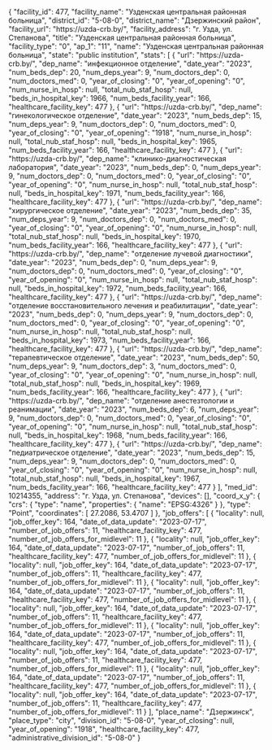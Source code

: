 {
    "facility_id": 477,
    "facility_name": "Узденская центральная районная больница",
    "district_id": "5-08-0",
    "district_name": "Дзержинский район",
    "facility_url": "https:\/\/uzda-crb.by\/",
    "facility_address": "г. Узда, ул. Степанова",
    "title": "Узденская центральная районная больница",
    "facility_type": "0",
    "ap_1": "11",
    "name": "Узденская центральная районная больница",
    "state": "public institution",
    "stats": [
        {
            "url": "https:\/\/uzda-crb.by\/",
            "dep_name": "инфекционное отделение",
            "date_year": "2023",
            "num_beds_dep": 20,
            "num_deps_year": 9,
            "num_doctors_dep": 0,
            "num_doctors_med": 0,
            "year_of_closing": "0",
            "year_of_opening": "0",
            "num_nurse_in_hosp": null,
            "total_nub_staf_hosp": null,
            "beds_in_hospital_key": 1966,
            "num_beds_facility_year": 166,
            "healthcare_facility_key": 477
        },
        {
            "url": "https:\/\/uzda-crb.by\/",
            "dep_name": "гинекологическое отделение",
            "date_year": "2023",
            "num_beds_dep": 15,
            "num_deps_year": 9,
            "num_doctors_dep": 0,
            "num_doctors_med": 0,
            "year_of_closing": "0",
            "year_of_opening": "1918",
            "num_nurse_in_hosp": null,
            "total_nub_staf_hosp": null,
            "beds_in_hospital_key": 1965,
            "num_beds_facility_year": 166,
            "healthcare_facility_key": 477
        },
        {
            "url": "https:\/\/uzda-crb.by\/",
            "dep_name": "клинико-диагностическая лаборатория",
            "date_year": "2023",
            "num_beds_dep": 0,
            "num_deps_year": 9,
            "num_doctors_dep": 0,
            "num_doctors_med": 0,
            "year_of_closing": "0",
            "year_of_opening": "0",
            "num_nurse_in_hosp": null,
            "total_nub_staf_hosp": null,
            "beds_in_hospital_key": 1971,
            "num_beds_facility_year": 166,
            "healthcare_facility_key": 477
        },
        {
            "url": "https:\/\/uzda-crb.by\/",
            "dep_name": "хирургическое отделение",
            "date_year": "2023",
            "num_beds_dep": 35,
            "num_deps_year": 9,
            "num_doctors_dep": 0,
            "num_doctors_med": 0,
            "year_of_closing": "0",
            "year_of_opening": "0",
            "num_nurse_in_hosp": null,
            "total_nub_staf_hosp": null,
            "beds_in_hospital_key": 1970,
            "num_beds_facility_year": 166,
            "healthcare_facility_key": 477
        },
        {
            "url": "https:\/\/uzda-crb.by\/",
            "dep_name": "отделение лучевой диагностики",
            "date_year": "2023",
            "num_beds_dep": 0,
            "num_deps_year": 9,
            "num_doctors_dep": 0,
            "num_doctors_med": 0,
            "year_of_closing": "0",
            "year_of_opening": "0",
            "num_nurse_in_hosp": null,
            "total_nub_staf_hosp": null,
            "beds_in_hospital_key": 1972,
            "num_beds_facility_year": 166,
            "healthcare_facility_key": 477
        },
        {
            "url": "https:\/\/uzda-crb.by\/",
            "dep_name": "отделение восстановительного лечения и реабилитации",
            "date_year": "2023",
            "num_beds_dep": 0,
            "num_deps_year": 9,
            "num_doctors_dep": 0,
            "num_doctors_med": 0,
            "year_of_closing": "0",
            "year_of_opening": "0",
            "num_nurse_in_hosp": null,
            "total_nub_staf_hosp": null,
            "beds_in_hospital_key": 1973,
            "num_beds_facility_year": 166,
            "healthcare_facility_key": 477
        },
        {
            "url": "https:\/\/uzda-crb.by\/",
            "dep_name": "терапевтическое отделение",
            "date_year": "2023",
            "num_beds_dep": 50,
            "num_deps_year": 9,
            "num_doctors_dep": 3,
            "num_doctors_med": 0,
            "year_of_closing": "0",
            "year_of_opening": "0",
            "num_nurse_in_hosp": null,
            "total_nub_staf_hosp": null,
            "beds_in_hospital_key": 1969,
            "num_beds_facility_year": 166,
            "healthcare_facility_key": 477
        },
        {
            "url": "https:\/\/uzda-crb.by\/",
            "dep_name": "отделение анестезтологии и реанимации",
            "date_year": "2023",
            "num_beds_dep": 6,
            "num_deps_year": 9,
            "num_doctors_dep": 0,
            "num_doctors_med": 0,
            "year_of_closing": "0",
            "year_of_opening": "0",
            "num_nurse_in_hosp": null,
            "total_nub_staf_hosp": null,
            "beds_in_hospital_key": 1968,
            "num_beds_facility_year": 166,
            "healthcare_facility_key": 477
        },
        {
            "url": "https:\/\/uzda-crb.by\/",
            "dep_name": "педиатрическое отделение",
            "date_year": "2023",
            "num_beds_dep": 15,
            "num_deps_year": 9,
            "num_doctors_dep": 0,
            "num_doctors_med": 0,
            "year_of_closing": "0",
            "year_of_opening": "0",
            "num_nurse_in_hosp": null,
            "total_nub_staf_hosp": null,
            "beds_in_hospital_key": 1967,
            "num_beds_facility_year": 166,
            "healthcare_facility_key": 477
        }
    ],
    "med_id": 10214355,
    "address": "г. Узда, ул. Степанова",
    "devices": [],
    "coord_x_y": {
        "crs": {
            "type": "name",
            "properties": {
                "name": "EPSG:4326"
            }
        },
        "type": "Point",
        "coordinates": [
            27.2086,
            53.4707
        ]
    },
    "job_offers": [
        {
            "locality": null,
            "job_offer_key": 164,
            "date_of_data_update": "2023-07-17",
            "number_of_job_offers": 11,
            "healthcare_facility_key": 477,
            "number_of_job_offers_for_midlevel": 11
        },
        {
            "locality": null,
            "job_offer_key": 164,
            "date_of_data_update": "2023-07-17",
            "number_of_job_offers": 11,
            "healthcare_facility_key": 477,
            "number_of_job_offers_for_midlevel": 11
        },
        {
            "locality": null,
            "job_offer_key": 164,
            "date_of_data_update": "2023-07-17",
            "number_of_job_offers": 11,
            "healthcare_facility_key": 477,
            "number_of_job_offers_for_midlevel": 11
        },
        {
            "locality": null,
            "job_offer_key": 164,
            "date_of_data_update": "2023-07-17",
            "number_of_job_offers": 11,
            "healthcare_facility_key": 477,
            "number_of_job_offers_for_midlevel": 11
        },
        {
            "locality": null,
            "job_offer_key": 164,
            "date_of_data_update": "2023-07-17",
            "number_of_job_offers": 11,
            "healthcare_facility_key": 477,
            "number_of_job_offers_for_midlevel": 11
        },
        {
            "locality": null,
            "job_offer_key": 164,
            "date_of_data_update": "2023-07-17",
            "number_of_job_offers": 11,
            "healthcare_facility_key": 477,
            "number_of_job_offers_for_midlevel": 11
        },
        {
            "locality": null,
            "job_offer_key": 164,
            "date_of_data_update": "2023-07-17",
            "number_of_job_offers": 11,
            "healthcare_facility_key": 477,
            "number_of_job_offers_for_midlevel": 11
        },
        {
            "locality": null,
            "job_offer_key": 164,
            "date_of_data_update": "2023-07-17",
            "number_of_job_offers": 11,
            "healthcare_facility_key": 477,
            "number_of_job_offers_for_midlevel": 11
        },
        {
            "locality": null,
            "job_offer_key": 164,
            "date_of_data_update": "2023-07-17",
            "number_of_job_offers": 11,
            "healthcare_facility_key": 477,
            "number_of_job_offers_for_midlevel": 11
        }
    ],
    "place_name": "Дзержинск",
    "place_type": "city",
    "division_id": "5-08-0",
    "year_of_closing": null,
    "year_of_opening": "1918",
    "healthcare_facility_key": 477,
    "administrative_division_id": "5-08-0"
}